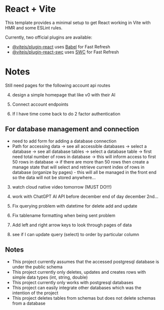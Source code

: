# React + Vite

This template provides a minimal setup to get React working in Vite with HMR and some ESLint rules.

Currently, two official plugins are available:

- [@vitejs/plugin-react](https://github.com/vitejs/vite-plugin-react/blob/main/packages/plugin-react/README.md) uses [Babel](https://babeljs.io/) for Fast Refresh
- [@vitejs/plugin-react-swc](https://github.com/vitejs/vite-plugin-react-swc) uses [SWC](https://swc.rs/) for Fast Refresh


# Notes

Still need pages for the following account api routes

4. design a simple homepage that like v0 with their AI
5. Connect account endpoints

6. If I have time come back to do 2 factor authentication

## For database management and connection
- need to add form for adding a database connection
- Path for accessing data
    -> see all accessible databases
    -> select a database
    -> see all database tables
    -> select a database table
    -> first need total number of rows in database
        -> this will inform access to first 50 rows in database
        -> if there are more than 50 rows then create a manage state that will select and retrieve current index of rows in database (organize by pages) - this will all be managed in the front end so the data will not be stored anywhere...

3. watch cloud native video tomorrow (MUST DO!!!)
4. work with ChatGPT AI API before december end of day december 2nd...

5. Fix querying problem with datetime for delete add and update
6. Fix tablename formatting when being sent problem
7. Add left and right arrow keys to look through pages of data
8. see if I can update query (select) to order by particular column

## Notes
- This project currently assumes that the accessed postgresql database is under the public schema
- This project currently only deletes, updates and creates rows with simple data types (int, string, double)
- This project currently only works with postgresql databases
- This project can easily integrate other databases which was the intention of the project
- This project deletes tables from schemas but does not delete schemas from a database